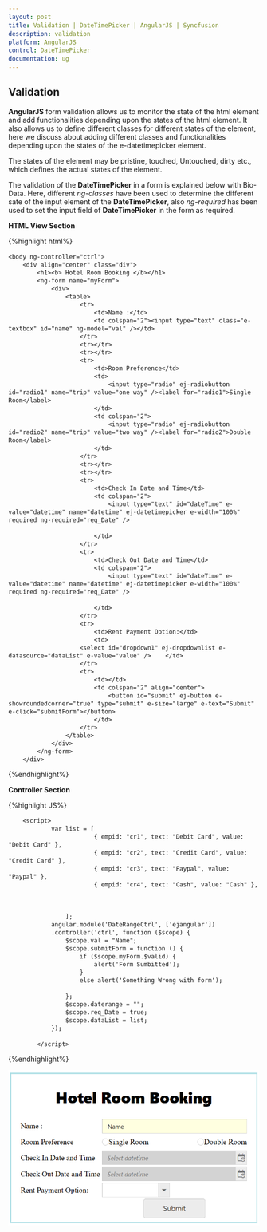 ```yaml
---
layout: post
title: Validation | DateTimePicker | AngularJS | Syncfusion
description: validation
platform: AngularJS
control: DateTimePicker
documentation: ug
---
```

## Validation

**AngularJS** form validation allows us to monitor the state of the html element and add functionalities depending upon the states of the html element. It also allows us to define different classes for different states of the element, here we discuss about adding different classes and functionalities depending upon the states of the e-datetimepicker element.

The states of the element may be pristine, touched, Untouched, dirty etc., which defines the actual states of the element.

The validation of the **DateTimePicker** in a form is explained below with Bio-Data. Here, different *ng-classes* have been used to determine the different sate of the input element of the **DateTimePicker**, also *ng-required* has been used to set the input field of **DateTimePicker** in the form as required.

**HTML View Section**

{%highlight html%}

    <body ng-controller="ctrl">
        <div align="center" class="div">
            <h1><b> Hotel Room Booking </b></h1>
            <ng-form name="myForm">
                <div>
                    <table>
                        <tr>
                            <td>Name :</td>
                            <td colspan="2"><input type="text" class="e-textbox" id="name" ng-model="val" /></td>
                        </tr>
                        <tr></tr>
                        <tr></tr>
                        <tr>
                            <td>Room Preference</td>
                            <td>
                                <input type="radio" ej-radiobutton id="radio1" name="trip" value="one way" /><label for="radio1">Single Room</label>
                            </td>
                            <td colspan="2">
                                <input type="radio" ej-radiobutton id="radio2" name="trip" value="two way" /><label for="radio2">Double Room</label>
                            </td>
                        </tr>
                        <tr></tr>
                        <tr></tr>
                        <tr>
                            <td>Check In Date and Time</td>
                            <td colspan="2">
                                <input type="text" id="dateTime" e-value="datetime" name="datetime" ej-datetimepicker e-width="100%" required ng-required="req_Date" />

                            </td>
                        </tr>
                        <tr>
                            <td>Check Out Date and Time</td>
                            <td colspan="2">
                                <input type="text" id="dateTime" e-value="datetime" name="datetime" ej-datetimepicker e-width="100%" required ng-required="req_Date" />

                            </td>
                        </tr>
                        <tr>
                            <td>Rent Payment Option:</td>
                            <td>
                        <select id="dropdown1" ej-dropdownlist e-datasource="dataList" e-value="value" />    </td>
                        </tr>
                        <tr>
                            <td></td>
                            <td colspan="2" align="center">
                                <button id="submit" ej-button e-showroundedcorner="true" type="submit" e-size="large" e-text="Submit" e-click="submitForm"></button>
                            </td>
                        </tr>
                    </table>
                </div>
            </ng-form>
        </div>


{%endhighlight%}

**Controller Section**

{%highlight JS%}

        <script>
                var list = [
                            { empid: "cr1", text: "Debit Card", value: "Debit Card" },
                            { empid: "cr2", text: "Credit Card", value: "Credit Card" },
                            { empid: "cr3", text: "Paypal", value: "Paypal" },
                            { empid: "cr4", text: "Cash", value: "Cash" },
                            
                            
                            
                    ];
                angular.module('DateRangeCtrl', ['ejangular'])
                .controller('ctrl', function ($scope) {
                    $scope.val = "Name";
                    $scope.submitForm = function () {
                        if ($scope.myForm.$valid) {
                            alert('Form Sumbitted');
                        }
                        else alert('Something Wrong with form');

                    };
                    $scope.daterange = "";
                    $scope.req_Date = true;
                    $scope.dataList = list;
                });
                
            </script>


{%endhighlight%}

![](validation_images/datetime8.png)

